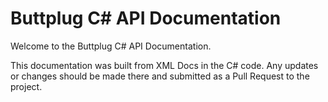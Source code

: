 # Buttplug C# API Documentation

Welcome to the Buttplug C# API Documentation.

This documentation was built from XML Docs in the C# code. Any updates or changes should be made there and submitted as a Pull Request to the project.